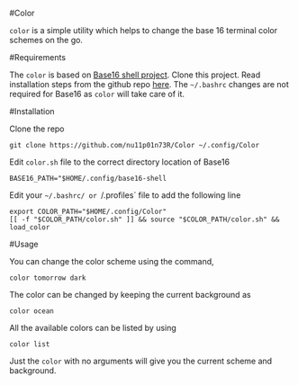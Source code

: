 #Color

`color` is a simple utility which helps to change the base 16 terminal color schemes on the go.

#Requirements

The `color` is based on [Base16 shell project](https://github.com/chriskempson/base16-shell). Clone this project. Read installation steps from the github repo [here](https://github.com/chriskempson/base16-shell). The `~/.bashrc` changes are not required for Base16 as `color` will take care of it.


#Installation

Clone the repo

```
git clone https://github.com/nu11p01n73R/Color ~/.config/Color
```

Edit `color.sh` file to the correct directory location of Base16

```
BASE16_PATH="$HOME/.config/base16-shell
```

Edit your `~/.bashrc/ or `/.profiles` file to add the following line

```
export COLOR_PATH="$HOME/.config/Color"
[[ -f "$COLOR_PATH/color.sh" ]] && source "$COLOR_PATH/color.sh" && load_color
```

#Usage

You can change the color scheme using the command,

```
color tomorrow dark
```

The color can be changed by keeping the current background as

```
color ocean
```

All the available colors can be listed by using

```
color list
```

Just the `color` with no arguments will give you the current scheme and background.


